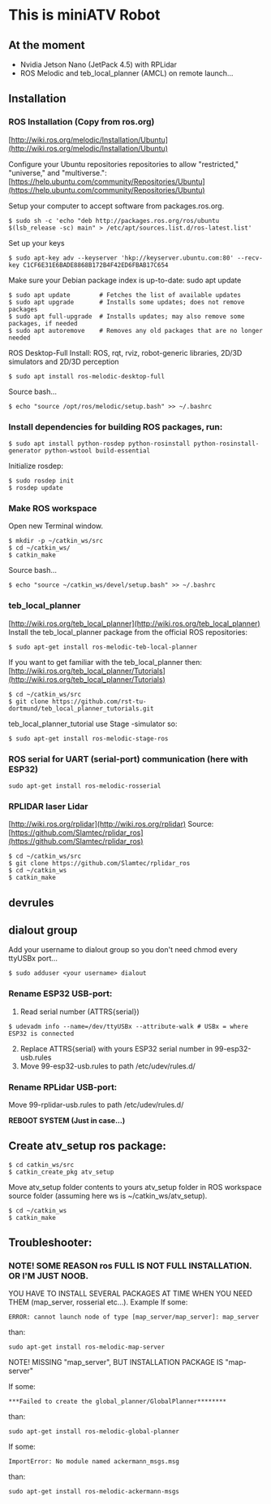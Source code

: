# This is miniATV Robot

## At the moment
- Nvidia Jetson Nano (JetPack 4.5) with RPLidar
- ROS Melodic and teb_local_planner (AMCL) on remote launch...

## Installation
### ROS Installation (Copy from ros.org)
[http://wiki.ros.org/melodic/Installation/Ubuntu](http://wiki.ros.org/melodic/Installation/Ubuntu)

Configure your Ubuntu repositories repositories to allow "restricted," "universe," and "multiverse.":
[https://help.ubuntu.com/community/Repositories/Ubuntu](https://help.ubuntu.com/community/Repositories/Ubuntu)

Setup your computer to accept software from packages.ros.org.
```
$ sudo sh -c 'echo "deb http://packages.ros.org/ros/ubuntu $(lsb_release -sc) main" > /etc/apt/sources.list.d/ros-latest.list'
```
Set up your keys
```
$ sudo apt-key adv --keyserver 'hkp://keyserver.ubuntu.com:80' --recv-key C1CF6E31E6BADE8868B172B4F42ED6FBAB17C654
```
Make sure your Debian package index is up-to-date:
sudo apt update
```
$ sudo apt update        # Fetches the list of available updates
$ sudo apt upgrade       # Installs some updates; does not remove packages
$ sudo apt full-upgrade  # Installs updates; may also remove some packages, if needed
$ sudo apt autoremove    # Removes any old packages that are no longer needed
```

ROS Desktop-Full Install: ROS, rqt, rviz, robot-generic libraries, 2D/3D simulators and 2D/3D perception
```
$ sudo apt install ros-melodic-desktop-full
```
Source bash...
```
$ echo "source /opt/ros/melodic/setup.bash" >> ~/.bashrc
```
### Install dependencies for building ROS packages, run:
```
$ sudo apt install python-rosdep python-rosinstall python-rosinstall-generator python-wstool build-essential
```
Initialize rosdep:
```
$ sudo rosdep init
$ rosdep update
```

### Make ROS workspace
Open new Terminal window.
```
$ mkdir -p ~/catkin_ws/src
$ cd ~/catkin_ws/
$ catkin_make
```
Source bash...
```
$ echo "source ~/catkin_ws/devel/setup.bash" >> ~/.bashrc
```

### teb_local_planner
[http://wiki.ros.org/teb_local_planner](http://wiki.ros.org/teb_local_planner)
Install the teb_local_planner package from the official ROS repositories:
```
$ sudo apt-get install ros-melodic-teb-local-planner
```
If you want to get familiar with the teb_local_planner then:
[http://wiki.ros.org/teb_local_planner/Tutorials](http://wiki.ros.org/teb_local_planner/Tutorials)
```
$ cd ~/catkin_ws/src
$ git clone https://github.com/rst-tu-dortmund/teb_local_planner_tutorials.git
```
teb_local_planner_tutorial use Stage -simulator so:
```
$ sudo apt-get install ros-melodic-stage-ros
```



### ROS serial for UART (serial-port) communication (here with ESP32)
```
sudo apt-get install ros-melodic-rosserial
```

### RPLIDAR laser Lidar
[http://wiki.ros.org/rplidar](http://wiki.ros.org/rplidar)
Source: [https://github.com/Slamtec/rplidar_ros](https://github.com/Slamtec/rplidar_ros)
```
$ cd ~/catkin_ws/src
$ git clone https://github.com/Slamtec/rplidar_ros
$ cd ~/catkin_ws
$ catkin_make
```

## devrules
## dialout group
Add your username to dialout group so you don't need chmod every ttyUSBx port...
```
$ sudo adduser <your username> dialout
```

### Rename ESP32 USB-port:
1. Read serial number (ATTRS{serial}) 
```
$ udevadm info --name=/dev/ttyUSBx --attribute-walk # USBx = where ESP32 is connected
```
2. Replace ATTRS{serial} with yours ESP32 serial number in 99-esp32-usb.rules
3. Move 99-esp32-usb.rules to path /etc/udev/rules.d/

### Rename RPLidar USB-port:
Move 99-rplidar-usb.rules to path /etc/udev/rules.d/

**REBOOT SYSTEM (Just in case...)**

## Create atv_setup ros package:

```
$ cd catkin_ws/src
$ catkin_create_pkg atv_setup
```
Move atv_setup folder contents to yours atv_setup folder in ROS workspace source folder (assuming here ws is ~/catkin_ws/atv_setup).
```
$ cd ~/catkin_ws
$ catkin_make
```

## Troubleshooter:
### NOTE! SOME REASON ros FULL IS NOT FULL INSTALLATION. OR I'M JUST NOOB.
YOU HAVE TO INSTALL SEVERAL PACKAGES AT TIME WHEN YOU NEED THEM (map_server, rosserial etc...).
Example
If some:
```
ERROR: cannot launch node of type [map_server/map_server]: map_server
```
than:
```
sudo apt-get install ros-melodic-map-server
```
NOTE! MISSING "map_server", BUT INSTALLATION PACKAGE IS "map-server"

If some:
```
***Failed to create the global_planner/GlobalPlanner********
```
than:
```
sudo apt-get install ros-melodic-global-planner
```

If some:
```
ImportError: No module named ackermann_msgs.msg
```
than:
```
sudo apt-get install ros-melodic-ackermann-msgs
```
